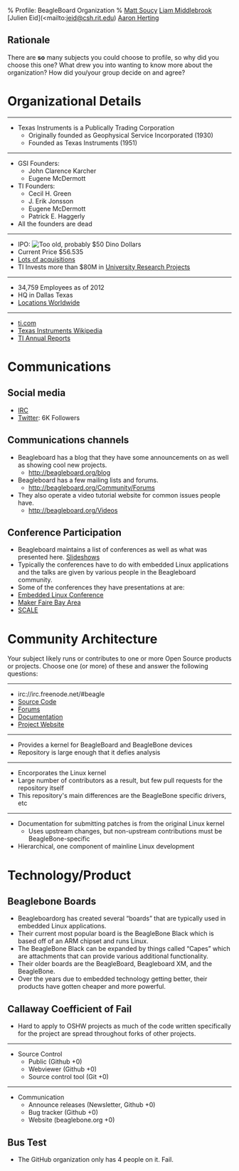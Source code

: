 % Profile: BeagleBoard Organization
% [Matt Soucy](mailto:msoucy@csh.rit.edu)
  [Liam Middlebrook](mailto:liammiddlebrook@gmail.com)
  [Julien Eid](<mailto:jeid@csh.rit.edu)
  [Aaron Herting](mailto:adh2380@rit.edu)


## Rationale

There are **so** many subjects you could choose to profile, so why did you choose this one?
What drew you into wanting to know more about the organization?
How did you/your group decide on and agree?


# Organizational Details

---

- Texas Instruments is a Publically Trading Corporation
  - Originally founded as Geophysical Service Incorporated (1930)
  - Founded as Texas Instruments (1951)

---

- GSI Founders:
    * John Clarence Karcher
    * Eugene McDermott
- TI Founders:
    * Cecil H. Green
    * J. Erik Jonsson
    * Eugene McDermott
    * Patrick E. Haggerly
- All the founders are dead

---

- IPO: ![Too old, probably $50 Dino Dollars](http://www.printablekidsplaymoneytemplates.com/user/image/dino-50-dollars.jpg)
- Current Price $56.535
- [Lots of acquisitions](http://www.ti.com/corp/docs/investor/compinfo/acquisitions.shtml)
- TI Invests more than $80M in [University Research Projects](http://www.ti.com/corp/docs/innovation/research-development/research-collaborations.html)

---

- 34,759 Employees as of 2012
- HQ in Dallas Texas
- [Locations Worldwide](http://careers.ti.com/content/locations)

---

- [ti.com](http://ti.com)
- [Texas Instruments Wikipedia](http://en.wikipedia.org/wiki/Texas_Instruments)
- [TI Annual Reports](http://investor.ti.com/fininfo.cfm)


# Communications

## Social media

- [IRC](http://beagleboard.org/Community/Live%20Chat)
- [Twitter](https://twitter.com/beagleboardorg): 6K Followers

## Communications channels

- Beagleboard has a blog that they have some announcements on as well as showing cool new projects.
	- <http://beagleboard.org/blog>
- Beagleboard has a few mailing lists and forums.
	- <http://beagleboard.org/Community/Forums>
- They also operate a video tutorial website for common issues people have.
	- <http://beagleboard.org/Videos>

## Conference Participation

- Beagleboard maintains a list of conferences as well as what was presented here. [Slideshows](<http://beagleboard.org/show/>)
- Typically the conferences have to do with embedded Linux applications and the talks are given by various people in the Beagleboard community.
- Some of the conferences they have presentations at are:
- [Embedded Linux Conference](<http://beagleboard.org/show/elc2015/>)
- [Maker Faire Bay Area](<http://beagleboard.org/show/makerfairebayarea2015/>)
- [SCALE](<http://beagleboard.org/show/scale2015/>)


# Community Architecture

Your subject likely runs or contributes to one or more Open Source products or projects. Choose one (or more) of these and answer the following questions:

---

- irc://irc.freenode.net/#beagle
- [Source Code](https://github.com/beagleboard/linux)
- [Forums](http://beagleboard.org/Community/Forums/)
- [Documentation](http://beagleboard.org/getting-started)
- [Project Website](http://beagleboard.org/)

---

- Provides a kernel for BeagleBoard and BeagleBone devices
- Repository is large enough that it defies analysis

---

- Encorporates the Linux kernel
- Large number of contributors as a result, but few pull requests for the repository itself
- This repository's main differences are the BeagleBone specific drivers, etc

---

- Documentation for submitting patches is from the original Linux kernel
	- Uses upstream changes, but non-upstream contributions must be BeagleBone-specific
- Hierarchical, one component of mainline Linux development


# Technology/Product

## Beaglebone Boards

- Beagleboardorg has created several “boards” that are typically used in embedded Linux applications.
- Their current most popular board is the BeagleBone Black which is based off of an ARM chipset and runs Linux.
- The BeagleBone Black can be expanded by things called “Capes” which are attachments that can provide various additional functionality.
- Their older boards are the BeagleBoard, Beagleboard XM, and the BeagleBone.
- Over the years due to embedded technology getting better, their products have gotten cheaper and more powerful.

## Callaway Coefficient of Fail

- Hard to apply to OSHW projects as much of the code written specifically for the project are spread throughout forks of other projects.

---

- Source Control
	- Public (Github +0)
	- Webviewer (Github +0)
	- Source control tool (Git +0)

---

- Communication
	- Announce releases (Newsletter, Github +0)
	- Bug tracker (Github +0)
	- Website (beaglebone.org +0)

## Bus Test

- The GitHub organization only has 4 people on it. Fail.



